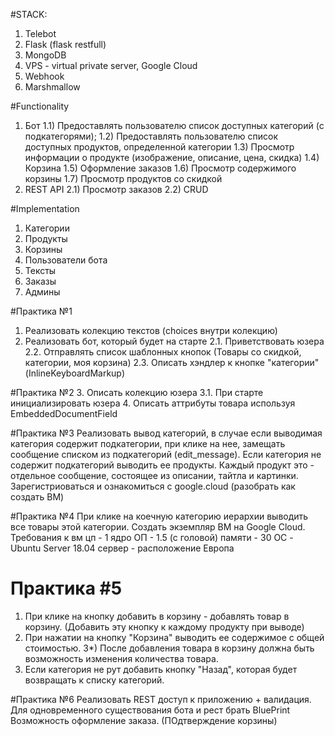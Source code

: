#STACK:
1) Telebot
2) Flask (flask restfull)
3) MongoDB
4) VPS - virtual private server, Google Cloud
5) Webhook
6) Marshmallow

#Functionality
1) Бот
1.1) Предоставлять пользователю список доступных категорий (с подкатегорями);
1.2) Предоставлять пользователю список доступных продуктов, определенной категории
1.3) Просмотр информации о продукте (изображение, описание, цена, скидка)
1.4) Корзина
1.5) Оформление заказов
1.6) Просмотр содержимого корзины
1.7) Просмотр продуктов со скидкой
2) REST API
2.1) Просмотр заказов
2.2) CRUD

#Implementation
1) Категории
2) Продукты
3) Корзины
4) Пользователи бота
5) Тексты
6) Заказы
7) Админы

#Практика №1
1) Реализовать колекцию текстов (choices внутри колекцию)
2) Реализовать бот, который будет на старте
2.1. Приветствовать юзера
2.2. Отправлять список шаблонных кнопок
(Товары со скидкой, категории, моя корзина)
2.3. Описать хэндлер к кнопке "категории" (InlineKeyboardMarkup)

#Практика №2
3. Описать колекцию юзера
3.1. При старте инициализировать юзера
4. Описать аттрибуты товара используя EmbeddedDocumentField

#Практика №3
Реализовать вывод категорий, в случае если выводимая категория содержит подкатегории, при клике на нее,
замещать сообщение списком из подкатегорий (edit_message).
Если категория не содержит подкатегорий выводить ее продукты. 
Каждый продукт это - отдельное сообщение, состоящее из описании, тайтла и картинки.
Зарегистриоваться и ознакомиться с google.cloud (разобрать как создать ВМ)

#Практика №4
При клике на коечную категорию иерархии выводить все товары этой категории.
Создать экземпляр ВМ на Google Cloud. Требования к вм цп - 1 ядро ОП - 1.5 (с головой) памяти - 30 ОС - 
Ubuntu Server 18.04 сервер - расположение Европа

# Практика #5
1) При клике на кнопку добавить в корзину - добавлять товар в корзину. (Добавить эту кнопку к каждому продукту при выводе)
2) При нажатии на кнопку "Корзина" выводить ее содержимое с общей стоимостью. 
3*) После добавления товара в корзину должна быть возможность изменения количества товара.
4) Если категория не рут добавить кнопку "Назад", которая будет возвращать к списку категорий.

#Практика №6
Реализовать REST доступ к приложению + валидация.
Для одновременного существования бота и рест брать BluePrint
Возможность оформление заказа. (ПОдтверждение корзины)